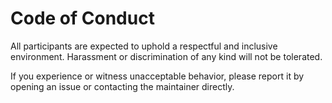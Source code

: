 # Code of Conduct

All participants are expected to uphold a respectful and inclusive environment. Harassment or discrimination of any kind will not be tolerated.

If you experience or witness unacceptable behavior, please report it by opening an issue or contacting the maintainer directly.
